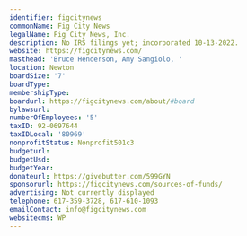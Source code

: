 ```yaml
---
identifier: figcitynews
commonName: Fig City News
legalName: Fig City News, Inc.
description: No IRS filings yet; incorporated 10-13-2022.
website: https://figcitynews.com/
masthead: 'Bruce Henderson, Amy Sangiolo, '
location: Newton
boardSize: '7'
boardType:
membershipType:
boardurl: https://figcitynews.com/about/#board
bylawsurl:
numberOfEmployees: '5'
taxID: 92-0697644
taxIDLocal: '80969'
nonprofitStatus: Nonprofit501c3
budgeturl:
budgetUsd:
budgetYear:
donateurl: https://givebutter.com/599GYN
sponsorurl: https://figcitynews.com/sources-of-funds/
advertising: Not currently displayed
telephone: 617-359-3728, 617-610-1093
emailContact: info@figcitynews.com
websitecms: WP
---
```


